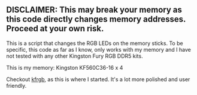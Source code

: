 
## DISCLAIMER: This may break your memory as this code directly changes memory addresses. Proceed at your own risk.

This is a script that changes the RGB LEDs on the memory sticks.
To be specific, this code as far as I know, only works with my memory and I have not tested with any other Kingston Fury RGB DDR5 kits.

This is my memory:
Kingston KF560C36-16 x 4



Checkout [kfrgb](https://github.com/KeyofBlueS/kfrgb), as this is where I started. It's a lot more polished and user friendly.
